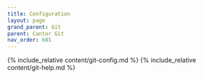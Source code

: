 ```yaml
---
title: Configuration
layout: page
grand_parent: Git
parent: Cantor Git
nav_order: 601
---
```

{% include_relative content/git-config.md %}
{% include_relative content/git-help.md %}